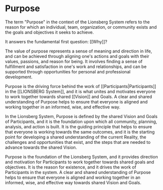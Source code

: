 # Purpose

The term "Purpose" in the context of the Lionsberg System refers to the reason for which an individual, team, organization, or community exists and the goals and objectives it seeks to achieve.

It answers the fundamental first question: [[Why]]? 

The value of purpose represents a sense of meaning and direction in life, and can be achieved through aligning one's actions and goals with their values, passions, and reason for being. It involves finding a sense of fulfillment and satisfaction in one's work and relationships, and can be supported through opportunities for personal and professional development.

Purpose is the driving force behind the work of [[Participants|Participants]] in the [[LIONSBERG System]], and it is what unites and motivates everyone to work together towards shared [[Vision]] and Goals. A clear and shared understanding of Purpose helps to ensure that everyone is aligned and working together in an informed, wise, and effective way.

In the Lionsberg System, Purpose is defined by the shared Vision and Goals of Participants, and it is the foundation upon which all community, planning, analysis, and action is built. It is the guiding principle that helps to ensure that everyone is working towards the same outcomes, and it is the starting point for developing a shared understanding of the current Reality, the challenges and opportunities that exist, and the steps that are needed to advance towards the shared Vision.

Purpose is the foundation of the Lionsberg System, and it provides direction and motivation for Participants to work together towards shared goals and objectives. It is the reason for existence, and it drives the work of Participants in the system. A clear and shared understanding of Purpose helps to ensure that everyone is aligned and working together in an informed, wise, and effective way towards shared Vision and Goals.